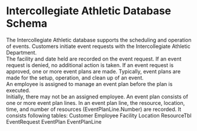 # Intercollegiate Athletic Database Schema
The Intercollegiate Athletic database supports the scheduling and operation of events.
Customers initiate event requests with the Intercollegiate Athletic Department.  
The facility and date held are recorded on the event request.  If an event request is denied, 
no additional action is taken.  If an event request is approved, one or more event plans are 
made.  Typically, event plans are made for the setup, operation, and clean up of an event.  
An employee is assigned to manage an event plan before the plan is executed.  
Initially, there may not be an assigned employee.  An event plan consists of one or more 
event plan lines.  In an event plan line, the resource, location, time, and number of resources 
(EventPlanLine.Number) are recorded.
It consists following tables:
Customer
Employee
Facility
Location
ResourceTbl
EventRequest
EventPlan
EventPlanLine
